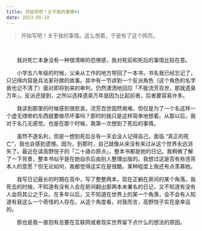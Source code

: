 ```yaml
---
title: 开始写吧！关于我的事情#1
date: 2023-05-18
---
```


> 开始写吧！关于我的事情。这么想着，于是有了这个网页。

<br>


&emsp;&emsp;我对死亡本身没有一种很清晰的恐惧感，我对死前和死后的事情比较在意。

&emsp;&emsp;小学五六年级的时候，父亲从工作的地方带回了一本书，书名我已经忘记了，只记得内容是兵法家孙膑的故事。其中有一节讲到一个反派角色（这个角色的名字我也记不清了）面对即将到来的审判，仍然潇洒地回应「不能流芳百世，那就遗臭万年」。反派还提到，之所以选择遗臭万年是因为比起前者，后者要容易许多。

&emsp;&emsp;我读到那里的时候感到很悲哀。流芳百世固然艰难，但仅是为了一个名这样一个虚无缥缈的东西就要做尽坏事吗？那时的我只是这样简单地想着。从那以后，我对于名几无感觉。也是在那个时候，我第一次想到了死后的事情。

&emsp;&emsp;虽然不逐名利，但是一想到死后总有一天会没人记得自己，面临 “真正的死亡”，我也会感到遗憾。因为，到那时，自己就像从来没有来过从这个世界永远消失了。最近在读高野悦子的「二十歳の原点」，整本书都是她的日记。我稍微了解了一下背景，整本书似乎是在她自杀后由别人整理出版的。我想过这是否有些违背本人的意愿？但无论如何，我都觉得这实在是很酷，某种程度上我还有点羡慕她。

&emsp;&emsp;我写日记最长的时期在高中，写了整整两本，现在正躺在房间的某个角落。我死去的时候，不知道有没有人会在房间翻出那两本未署名的日记，又不知道有没有人会将其公之于众。在多年以后，又不知道在世界上的某一个角落，会不会有人知道有我这么一个奇怪的人存在。从这个角度看，对我而言，高野悦子实在是幸运的。

&emsp;&emsp;那也是我一直抱有总要在互联网或者现实世界留下点什么的想法的原因。

